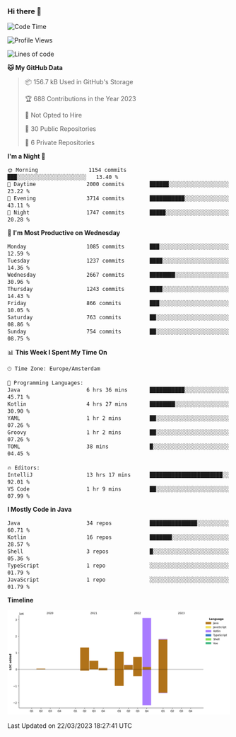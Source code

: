 ### Hi there 👋


<!--START_SECTION:waka-->
![Code Time](http://img.shields.io/badge/Code%20Time-3%2C097%20hrs%2012%20mins-blue)

![Profile Views](http://img.shields.io/badge/Profile%20Views-1-blue)

![Lines of code](https://img.shields.io/badge/From%20Hello%20World%20I%27ve%20Written-8.9%20million%20lines%20of%20code-blue)

**🐱 My GitHub Data** 

> 📦 156.7 kB Used in GitHub's Storage 
 > 
> 🏆 688 Contributions in the Year 2023
 > 
> 🚫 Not Opted to Hire
 > 
> 📜 30 Public Repositories 
 > 
> 🔑 6 Private Repositories 
 > 
**I'm a Night 🦉** 

```text
🌞 Morning                1154 commits        ███░░░░░░░░░░░░░░░░░░░░░░   13.40 % 
🌆 Daytime                2000 commits        ██████░░░░░░░░░░░░░░░░░░░   23.22 % 
🌃 Evening                3714 commits        ███████████░░░░░░░░░░░░░░   43.11 % 
🌙 Night                  1747 commits        █████░░░░░░░░░░░░░░░░░░░░   20.28 % 
```
📅 **I'm Most Productive on Wednesday** 

```text
Monday                   1085 commits        ███░░░░░░░░░░░░░░░░░░░░░░   12.59 % 
Tuesday                  1237 commits        ████░░░░░░░░░░░░░░░░░░░░░   14.36 % 
Wednesday                2667 commits        ████████░░░░░░░░░░░░░░░░░   30.96 % 
Thursday                 1243 commits        ████░░░░░░░░░░░░░░░░░░░░░   14.43 % 
Friday                   866 commits         ███░░░░░░░░░░░░░░░░░░░░░░   10.05 % 
Saturday                 763 commits         ██░░░░░░░░░░░░░░░░░░░░░░░   08.86 % 
Sunday                   754 commits         ██░░░░░░░░░░░░░░░░░░░░░░░   08.75 % 
```


📊 **This Week I Spent My Time On** 

```text
🕑︎ Time Zone: Europe/Amsterdam

💬 Programming Languages: 
Java                     6 hrs 36 mins       ███████████░░░░░░░░░░░░░░   45.71 % 
Kotlin                   4 hrs 27 mins       ████████░░░░░░░░░░░░░░░░░   30.90 % 
YAML                     1 hr 2 mins         ██░░░░░░░░░░░░░░░░░░░░░░░   07.26 % 
Groovy                   1 hr 2 mins         ██░░░░░░░░░░░░░░░░░░░░░░░   07.26 % 
TOML                     38 mins             █░░░░░░░░░░░░░░░░░░░░░░░░   04.45 % 

🔥 Editors: 
IntelliJ                 13 hrs 17 mins      ███████████████████████░░   92.01 % 
VS Code                  1 hr 9 mins         ██░░░░░░░░░░░░░░░░░░░░░░░   07.99 % 
```

**I Mostly Code in Java** 

```text
Java                     34 repos            ███████████████░░░░░░░░░░   60.71 % 
Kotlin                   16 repos            ███████░░░░░░░░░░░░░░░░░░   28.57 % 
Shell                    3 repos             █░░░░░░░░░░░░░░░░░░░░░░░░   05.36 % 
TypeScript               1 repo              ░░░░░░░░░░░░░░░░░░░░░░░░░   01.79 % 
JavaScript               1 repo              ░░░░░░░░░░░░░░░░░░░░░░░░░   01.79 % 
```



**Timeline**

![Lines of Code chart](https://raw.githubusercontent.com/powercasgamer/powercasgamer/master/assets/bar_graph.png)


 Last Updated on 22/03/2023 18:27:41 UTC
<!--END_SECTION:waka-->
